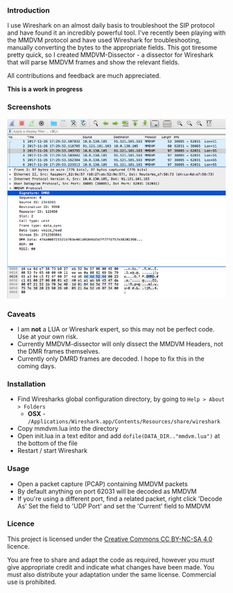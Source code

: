 ### Introduction

I use Wireshark on an almost daily basis to troubleshoot the SIP protocol and have found it an incredibly powerful tool. I've recently been playing with the MMDVM protocol and have used Wireshark for troubleshooting, manually converting the bytes to the appropriate fields. This got tiresome pretty quick, so I created MMDVM-Dissector - a dissector for Wireshark that will parse MMDVM frames and show the relevant fields.

All contributions and feedback are much appreciated.

**This is a work in progress**

### Screenshots

![MMDVM-Dissector](images/MMDVM-Dissector.png?raw=true "MMDVM-Dissector")

### Caveats

* I am **not** a LUA or Wireshark expert, so this may not be perfect code. Use at your own risk.
* Currently MMDVM-dissector will only dissect the MMDVM Headers, not the DMR frames themselves.
* Currently only DMRD frames are decoded. I hope to fix this in the coming days.

### Installation

* Find Wiresharks global configuration directory, by going to `Help > About > Folders`
  * **OSX** - `/Applications/Wireshark.app/Contents/Resources/share/wireshark`
* Copy mmdvm.lua into the directory
* Open init.lua in a text editor and add `dofile(DATA_DIR.."mmdvm.lua")` at the bottom of the file
* Restart / start Wireshark

### Usage

* Open a packet capture (PCAP) containing MMDVM packets
* By default anything on port 62031 will be decoded as MMDVM
* If you're using a different port, find a related packet, right click 'Decode As' Set the field to 'UDP Port' and set the 'Current' field to MMDVM

### Licence

This project is licensed under the [Creative Commons CC BY-NC-SA 4.0](https://creativecommons.org/licenses/by-nc-sa/4.0/) licence.

You are free to share and adapt the code as required, however you *must* give appropriate credit and indicate what changes have been made. You must also distribute your adaptation under the same license. Commercial use is prohibited.
